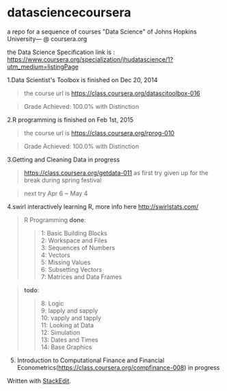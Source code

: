 datasciencecoursera
===================

a repo for a sequence of courses "Data Science" of Johns Hopkins University— @ coursera.org

the Data Science Specification link is : https://www.coursera.org/specialization/jhudatascience/1?utm_medium=listingPage

1.Data Scientist's Toolbox is finished on Dec 20, 2014
> the course url is https://class.coursera.org/datascitoolbox-016

> Grade Achieved: 100.0% with Distinction

2.R programming is finished on Feb 1st, 2015
> the course url is https://class.coursera.org/rprog-010

> Grade Achieved: 100.0% with Distinction

3.Getting and Cleaning Data in progress
> https://class.coursera.org/getdata-011 as first try given up for the break during spring festival

> next try Apr 6 ~ May 4

4.swirl interactively learning R, more info here http://swirlstats.com/
> R Programming
> **done**:
>>1: Basic Building Blocks      
2: Workspace and Files     
3: Sequences of Numbers       
4: Vectors                 
5: Missing Values             
6: Subsetting Vectors      
7: Matrices and Data Frames   

> **todo**:
>>8: Logic                   
9: lapply and sapply         
10: vapply and tapply       
11: Looking at Data           
12: Simulation              
13: Dates and Times           
14: Base Graphics

5. Introduction to Computational Finance and Financial Econometrics(https://class.coursera.org/compfinance-008) in progress

  
Written with [StackEdit](https://stackedit.io/).
